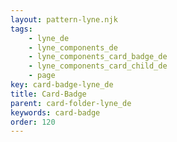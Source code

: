 ```yaml
---
layout: pattern-lyne.njk
tags: 
    - lyne_de
    - lyne_components_de
    - lyne_components_card_badge_de
    - lyne_components_card_child_de
    - page
key: card-badge-lyne_de
title: Card-Badge
parent: card-folder-lyne_de
keywords: card-badge
order: 120
---
```


